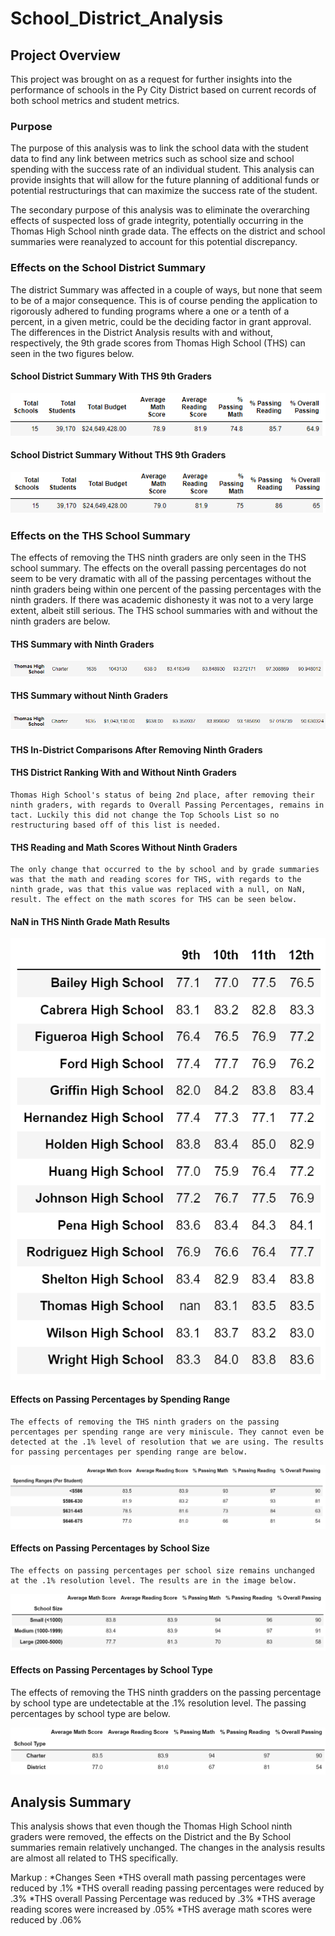 # School_District_Analysis

## Project Overview

This project was brought on as a request for further insights into the performance of schools in the Py City District based on current records of both school metrics and student metrics.

### Purpose

  The purpose of this analysis was to link the school data with the student data to find any link between metrics such as school size and school spending with the success rate of an individual student. This analysis can provide insights that will allow for the future planning of additional funds or potential restructurings that can maximize the success rate of the student. 
  
  The secondary purpose of this analysis was to eliminate the overarching effects of suspected loss of grade integrity, potentially occurring in the Thomas High School ninth grade data.  The effects on the district and school summaries were reanalyzed to account for this potential discrepancy.
  
  ### Effects on the School District Summary
  
  The district Summary was affected in a couple of ways, but none that seem to be of a major consequence. This is of course pending the application to rigorously adhered to funding programs where a one or a tenth of a percent, in a given metric, could be the deciding factor in grant approval. The differences in the District Analysis results with and without, respectively, the 9th grade scores from Thomas High School (THS) can seen in the two figures below.
  
#### School District Summary With THS 9th Graders

![District Summary with THS Ninth Graders](https://github.com/Beardlow/School_District_Analysis/blob/main/district_with_THS.png)

#### School District Summary Without THS 9th Graders

![District Summary Without THS Ninth Graders](https://github.com/Beardlow/School_District_Analysis/blob/main/district_without_THS.png)

### Effects on the THS School Summary

  The effects of removing the THS ninth graders are only seen in the THS school summary. The effects on the overall passing percentages do not seem to be very dramatic with all of the passing percentages without the ninth graders being within one percent of the passing percentages with the ninth graders. If there was academic dishonesty it was not to a very large extent, albeit still serious. The THS school summaries with and without the ninth graders are below.
  
#### THS Summary with Ninth Graders
  
![THS Summary with Ninth Graders](https://github.com/Beardlow/School_District_Analysis/blob/main/ths_w_ninth_graders.png)
  
#### THS Summary without Ninth Graders
  
![THS Summary without Ninth Graders](https://github.com/Beardlow/School_District_Analysis/blob/main/ths_wo_ninth_graders.png)
  
#### THS In-District Comparisons After Removing Ninth Graders

#### THS District Ranking With and Without Ninth Graders
  
    Thomas High School's status of being 2nd place, after removing their ninth graders, with regards to Overall Passing Percentages, remains in tact. Luckily this did not change the Top Schools List so no restructuring based off of this list is needed.
    
#### THS Reading and Math Scores Without Ninth Graders
  
    The only change that occurred to the by school and by grade summaries was that the math and reading scores for THS, with regards to the ninth grade, was that this value was replaced with a null, on NaN, result. The effect on the math scores for THS can be seen below.
    
#### NaN in THS Ninth Grade Math Results
  
![THS Grade Summary without Ninth Graders](https://github.com/Beardlow/School_District_Analysis/blob/main/math_scores_by_grade_wo_THS_ninth_graders.png)
  
#### Effects on Passing Percentages by Spending Range
  
    The effects of removing the THS ninth graders on the passing percentages per spending range are very miniscule. They cannot even be detected at the .1% level of resolution that we are using. The results for passing percentages per spending range are below.
    
![Spending Ranges Results](https://github.com/Beardlow/School_District_Analysis/blob/main/Results_by_Spending.png)
  
#### Effects on Passing Percentages by School Size
  
    The effects on passing percentages per school size remains unchanged at the .1% resolution level. The results are in the image below.
 
![School Size Results](https://github.com/Beardlow/School_District_Analysis/blob/main/school_size_results.png) 
 
#### Effects on Passing Percentages by School Type

  The effects of removing the THS ninth gradders on the passing percentage by school type are undetectable at the .1% resolution level. The passing percentages by school type are below.
  
![School Type Results](https://github.com/Beardlow/School_District_Analysis/blob/main/School_type_results.png) 

## Analysis Summary
  
  This analysis shows that even though the Thomas High School ninth graders were removed, the effects on the District and the By School summaries remain relatively unchanged. The changes in the analysis results are almost all related to THS specifically.
  
  Markup : *Changes Seen
              *THS overall math passing percentages were reduced by .1%
              *THS overall reading passing percentages were reduced by .3%
              *THS overall Passing Percentage was reduced by .3%
              *THS average reading scores were increased by .05%
              *THS average math scores were reduced by .06%
  
